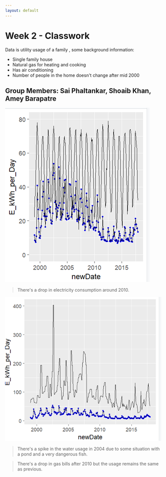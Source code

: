 ```yaml
---
layout: default
---
```





# [](#header-1)Week 2 - Classwork
Data is utility usage of a family , some background information:
* Single family house
* Natural gas for heating and cooking
* Has air conditioning
* Number of people in the home doesn't change after mid 2000

## [](#header-3) Group Members: Sai Phaltankar, Shoaib Khan, Amey Barapatre
>

![](https://raw.githubusercontent.com/ameybarapatre/ameybarapatre.github.io/master/electricity.png)

> There's a drop in electricity consumption around 2010.

![](https://raw.githubusercontent.com/ameybarapatre/ameybarapatre.github.io/master/water.png)

> There's a spike in the water usage in 2004 due to some situation with a pond and a very dangerous fish.

> There's a drop in gas bills after 2010 but the usage remains the same as previous.
